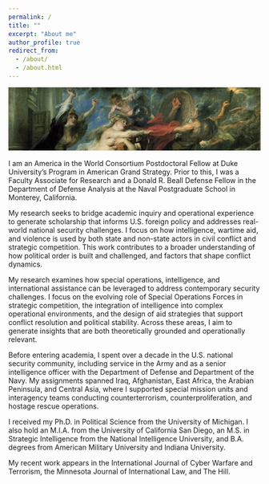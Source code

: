 ```yaml
---
permalink: /
title: ""
excerpt: "About me"
author_profile: true
redirect_from: 
  - /about/
  - /about.html
---
```

![Consequences of War - Rubens](/images/los-horrores-de-la-guerra.png)

I am an America in the World Consortium Postdoctoral Fellow at Duke University’s Program in American Grand Strategy. Prior to this, I was a Faculty Associate for Research and a Donald R. Beall Defense Fellow in the Department of Defense Analysis at the Naval Postgraduate School in Monterey, California.

My research seeks to bridge academic inquiry and operational experience to generate scholarship that informs U.S. foreign policy and addresses real-world national security challenges. I focus on how intelligence, wartime aid, and violence is used by both state and non-state actors in civil conflict and strategic competition. This work contributes to a broader understanding of how political order is built and challenged, and factors that shape conflict dynamics.

My research examines how special operations, intelligence, and international assistance can be leveraged to address contemporary security challenges. I focus on the evolving role of Special Operations Forces in strategic competition, the integration of intelligence into complex operational environments, and the design of aid strategies that support conflict resolution and political stability. Across these areas, I aim to generate insights that are both theoretically grounded and operationally relevant.

Before entering academia, I spent over a decade in the U.S. national security community, including service in the Army and as a senior intelligence officer with the Department of Defense and Department of the Navy. My assignments spanned Iraq, Afghanistan, East Africa, the Arabian Peninsula, and Central Asia, where I supported special mission units and interagency teams conducting counterterrorism, counterproliferation, and hostage rescue operations.

I received my Ph.D. in Political Science from the University of Michigan. I also hold an M.I.A. from the University of California San Diego, an M.S. in Strategic Intelligence from the National Intelligence University, and B.A. degrees from American Military University and Indiana University.

My recent work appears in the International Journal of Cyber Warfare and Terrorism, the Minnesota Journal of International Law, and The Hill.

